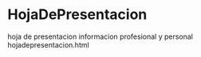# HojaDePresentacion
hoja de presentacion informacion profesional y personal
hojadepresentacion.html
